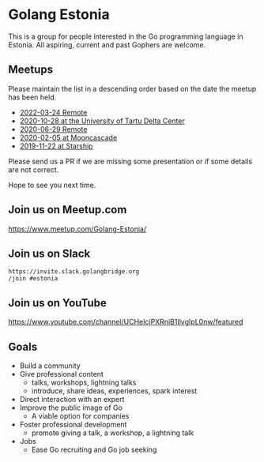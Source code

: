 # Golang Estonia

This is a group for people interested in the Go programming language in Estonia. All aspiring, current and past Gophers are welcome.

## Meetups

Please maintain the list in a descending order based on the date the meetup has been held.

* [2022-03-24 Remote](2022-03-23@Online)
* [2020-10-28 at the University of Tartu Delta Center](2020-10-28@UniTartuDelta)
* [2020-06-29 Remote](2020-06-29@Online)
* [2020-02-05 at Mooncascade](2020-02-05@Mooncascade)
* [2019-11-22 at Starship](2019-11-22@Starship-GoTurns10)

Please send us a PR if we are missing some presentation or if some details are not correct.

Hope to see you next time.

## Join us on Meetup.com

https://www.meetup.com/Golang-Estonia/

## Join us on Slack

```
https://invite.slack.golangbridge.org
/join #estonia
```

## Join us on YouTube

https://www.youtube.com/channel/UCHeIcjPXRniB1IlvgIpL0nw/featured

## Goals

* Build a community
* Give professional content
  * talks, workshops, lightning talks
  * introduce, share ideas, experiences, spark interest
* Direct interaction with an expert
* Improve the public image of Go
  * A viable option for companies
* Foster professional development
  * promote giving a talk, a workshop, a lightning talk
* Jobs
  * Ease Go recruiting and Go job seeking
